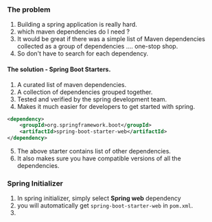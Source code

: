 ### The problem
1. Building a spring application is really hard.
2. which maven dependencies do I need ? 
3. It would be great if there was a simple list of Maven dependencies collected as a group of dependencies .... one-stop shop.
4. So don't have to search for each dependency.
#### The solution - Spring Boot Starters.
1. A curated list of maven dependencies. 
2. A collection of dependencies grouped together.
3. Tested and verified by the spring development team.
4. Makes it much easier for developers to get started with spring.
```xml
<dependency>  
    <groupId>org.springframework.boot</groupId>  
    <artifactId>spring-boot-starter-web</artifactId>  
</dependency>
```
5. The above starter contains list of other dependencies.
6. It also makes sure you have compatible versions of all the dependencies.
### Spring Initializer
1. In spring initializer, simply select **Spring web** dependency
2. you will automatically get `spring-boot-starter-web` in `pom.xml`.
3. 